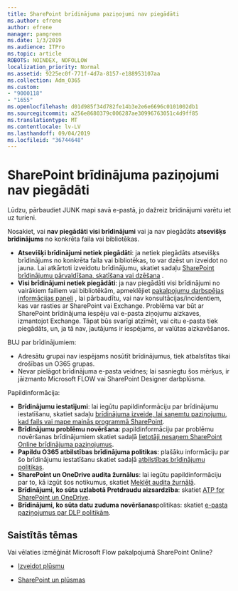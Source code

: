 ```yaml
---
title: SharePoint brīdinājuma paziņojumi nav piegādāti
ms.author: efrene
author: efrene
manager: pamgreen
ms.date: 1/3/2019
ms.audience: ITPro
ms.topic: article
ROBOTS: NOINDEX, NOFOLLOW
localization_priority: Normal
ms.assetid: 9225ec0f-771f-4d7a-8157-e188953107aa
ms.collection: Adm_O365
ms.custom:
- "9000118"
- "1655"
ms.openlocfilehash: d01d985f34d782fe14b3e2e6e6696c0101002db1
ms.sourcegitcommit: a256e8680379c006287ae30996763051c4d9ff85
ms.translationtype: MT
ms.contentlocale: lv-LV
ms.lasthandoff: 09/04/2019
ms.locfileid: "36744648"
---
```

# <a name="sharepoint-alert-notifications-not-delivered"></a>SharePoint brīdinājuma paziņojumi nav piegādāti

Lūdzu, pārbaudiet JUNK mapi savā e-pastā, jo dažreiz brīdinājumi varētu iet uz turieni.

Nosakiet, vai **nav piegādāti visi brīdinājumi** vai ja nav piegādāts **atsevišķs brīdinājums** no konkrēta faila vai bibliotēkas.

- **Atsevišķi brīdinājumi netiek piegādāti**: ja netiek piegādāts atsevišķs brīdinājums no konkrēta faila vai bibliotēkas, to var dzēst un izveidot no jauna. Lai atkārtoti izveidotu brīdinājumu, skatiet sadaļu [SharePoint brīdinājumu pārvaldīšana, skatīšana vai dzēšana](https://support.office.com/article/manage-view-or-delete-sharepoint-alerts-99dfb19c-9a90-4a8c-aba1-aa8c8afb0de2?ui=en-US&rs=&ad=US#ID0EAADAAA=Online) .
- **Visi brīdinājumi netiek piegādāti**: ja nav piegādāti visi brīdinājumi no vairākiem failiem vai bibliotēkām, apmeklējiet [pakalpojumu darbspējas informācijas paneli](https://admin.microsoft.com/AdminPortal/Home#/servicehealth) , lai pārbaudītu, vai nav konsultācijas/incidentiem, kas var rasties ar SharePoint vai Exchange. Problēma var būt ar SharePoint brīdinājuma iespēju vai e-pasta ziņojumu aizkaves, izmantojot Exchange. Tāpat būs svarīgi atzīmēt, vai citu e-pasta tiek piegādāts, un, ja tā nav, jautājums ir iespējams, ar valūtas aizkavēšanos.

BUJ par brīdinājumiem:

- Adresātu grupai nav iespējams nosūtīt brīdinājumus, tiek atbalstītas tikai drošības un O365 grupas.
- Nevar pielāgot brīdinājuma e-pasta veidnes; lai sasniegtu šos mērķus, ir jāizmanto Microsoft FLOW vai SharePoint Designer darbplūsma.

Papildinformācija:

- **Brīdinājumu iestatījumi**: lai iegūtu papildinformāciju par brīdinājumu iestatīšanu, skatiet sadaļu [brīdinājuma izveide, lai saņemtu paziņojumu, kad fails vai mape mainās programmā SharePoint](https://support.office.com/article/create-an-alert-to-get-notified-when-a-file-or-folder-changes-in-sharepoint-e5a79e7b-a146-46da-a9ef-d65409ba8918).
- **Brīdinājumu problēmu novēršana**: papildinformāciju par problēmu novēršanas brīdinājumiem skatiet sadaļā [lietotāji nesaņem SharePoint Online brīdinājuma paziņojumus](https://docs.microsoft.com/sharepoint/support/sites/no-alert-notifications).
- **Papildu O365 atbilstības brīdinājuma politikas**: plašāku informāciju par šo brīdinājumu iestatīšanu skatiet sadaļā [atbilstības brīdinājumu politikas](https://docs.microsoft.com/office365/securitycompliance/alert-policies).
- **SharePoint un OneDrive audita žurnālus**: lai iegūtu papildinformāciju par to, kā izgūt šos notikumus, skatiet [Meklēt audita žurnālā](https://docs.microsoft.com/office365/securitycompliance/search-the-audit-log-in-security-and-compliance#search-the-audit-log).
- **Brīdinājumi, ko sūta uzlabotā Pretdraudu aizsardzība**: skatiet [ATP for SharePoint un OneDrive](https://docs.microsoft.com/office365/securitycompliance/atp-for-spo-odb-and-teams).
- **Brīdinājumi, ko sūta datu zuduma novēršanas**politikas: skatiet [e-pasta paziņojumus par DLP politikām](https://docs.microsoft.com/office365/securitycompliance/use-notifications-and-policy-tips).

## <a name="related-topics"></a>Saistītās tēmas

Vai vēlaties izmēģināt Microsoft Flow pakalpojumā SharePoint Online?

- [Izveidot plūsmu](https://support.office.com/article/a9c3e03b-0654-46af-a254-20252e580d01)

- [SharePoint un plūsmas](https://flow.microsoft.com//blog/sharepoint-and-flow/)
